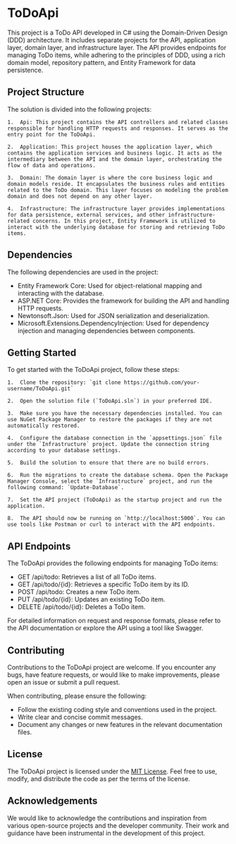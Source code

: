 # ToDoApi

This project is a ToDo API developed in C# using the Domain-Driven Design (DDD) architecture. It includes separate projects for the API, application layer, domain layer, and infrastructure layer. The API provides endpoints for managing ToDo items, while adhering to the principles of DDD, using a rich domain model, repository pattern, and Entity Framework for data persistence.

## Project Structure

The solution is divided into the following projects:

    1.  Api: This project contains the API controllers and related classes responsible for handling HTTP requests and responses. It serves as the entry point for the ToDoApi.

    2.  Application: This project houses the application layer, which contains the application services and business logic. It acts as the intermediary between the API and the domain layer, orchestrating the flow of data and operations.

    3.  Domain: The domain layer is where the core business logic and domain models reside. It encapsulates the business rules and entities related to the ToDo domain. This layer focuses on modeling the problem domain and does not depend on any other layer.

    4.  Infrastructure: The infrastructure layer provides implementations for data persistence, external services, and other infrastructure-related concerns. In this project, Entity Framework is utilized to interact with the underlying database for storing and retrieving ToDo items.

## Dependencies

The following dependencies are used in the project:

- Entity Framework Core: Used for object-relational mapping and interacting with the database.
- ASP.NET Core: Provides the framework for building the API and handling HTTP requests.
- Newtonsoft.Json: Used for JSON serialization and deserialization.
- Microsoft.Extensions.DependencyInjection: Used for dependency injection and managing dependencies between components.

## Getting Started

To get started with the ToDoApi project, follow these steps:

    1.  Clone the repository: `git clone https://github.com/your-username/ToDoApi.git`

    2.  Open the solution file (`ToDoApi.sln`) in your preferred IDE.

    3.  Make sure you have the necessary dependencies installed. You can use NuGet Package Manager to restore the packages if they are not automatically restored.

    4.  Configure the database connection in the `appsettings.json` file under the `Infrastructure` project. Update the connection string according to your database settings.

    5.  Build the solution to ensure that there are no build errors.

    6.  Run the migrations to create the database schema. Open the Package Manager Console, select the `Infrastructure` project, and run the following command: `Update-Database`.

    7.  Set the API project (ToDoApi) as the startup project and run the application.

    8.  The API should now be running on `http://localhost:5000`. You can use tools like Postman or curl to interact with the API endpoints.

## API Endpoints

The ToDoApi provides the following endpoints for managing ToDo items:

- GET /api/todo: Retrieves a list of all ToDo items.
- GET /api/todo/{id}: Retrieves a specific ToDo item by its ID.
- POST /api/todo: Creates a new ToDo item.
- PUT /api/todo/{id}: Updates an existing ToDo item.
- DELETE /api/todo/{id}: Deletes a ToDo item.

For detailed information on request and response formats, please refer to the API documentation or explore the API using a tool like Swagger.

## Contributing

Contributions to the ToDoApi project are welcome. If you encounter any bugs, have feature requests, or would like to make improvements, please open an issue or submit a pull request.

When contributing, please ensure the following:

- Follow the existing coding style and conventions used in the project.
- Write clear and concise commit messages.
- Document any changes or new features in the relevant documentation files.

## License

The ToDoApi project is licensed under the [MIT License](https://chat.openai.com/LICENSE). Feel free to use, modify, and distribute the code as per the terms of the license.

## Acknowledgements

We would like to acknowledge the contributions and inspiration from various open-source projects and the developer community. Their work and guidance have been instrumental in the development of this project.
